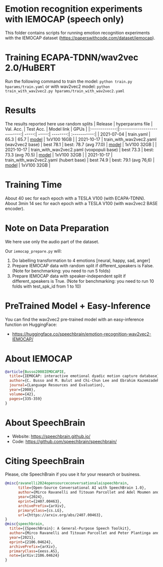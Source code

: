 # Emotion recognition experiments with IEMOCAP (speech only)
This folder contains scripts for running emotion recognition experiments with the IEMOCAP dataset (https://paperswithcode.com/dataset/iemocap).

# Training ECAPA-TDNN/wav2vec 2.0/HuBERT
Run the following command to train the model:
`python train.py hparams/train.yaml`
or with wav2vec2 model:
`python train_with_wav2vec2.py hparams/train_with_wav2vec2.yaml`

# Results
The results reported here use random splits
| Release | hyperparams file | Val. Acc. | Test Acc. | Model link | GPUs |
|:-------------:|:---------------------------:| -----:| -----:| --------:| :-----------:|
| 2021-07-04 | train.yaml |  65.3 | 65.7 | [model](https://www.dropbox.com/sh/o72ex46i49qgdm0/AABxsuG0EEqTLgzWwrkYQzu_a?dl=0) | 1xV100 16GB |
| 2021-10-17 | train_with_wav2vec2.yaml (wav2vec2 base) |  best 78.1 | best: 78.7 (avg 77.0) | [model](https://www.dropbox.com/sh/lmebg4li83sgkhg/AACooPKbNlwd-7n5qSJMbc7ya?dl=0) | 1xV100 32GB |
| 2021-10-17 | train_with_wav2vec2.yaml (voxpopuli base) |  best 73.3 | best: 73.3 (avg 70.5) | [model](https://www.dropbox.com/sh/ikjwnwebekf2xx2/AADyaJKPiaR0_iO0nntucH5pa?dl=0) | 1xV100 32GB |
| 2021-10-17 | train_with_wav2vec2.yaml (hubert base) |  best 74.9  | best: 79.1 (avg 76,6) | [model](https://www.dropbox.com/sh/ke4fxiry97z58m8/AACPEOM5bIyxo9HxG2mT9v_aa?dl=0) | 1xV100 32GB |

# Training Time
About 40 sec for each epoch with a TESLA V100 (with ECAPA-TDNN).
About 3min 14 sec for each epoch with a TESLA V100 (with wav2vec2 BASE encoder).

# Note on Data Preparation
We here use only the audio part of the dataset.

Our `iemocap_prepare.py` will:
1. Do labelling transformation to 4 emotions [neural, happy, sad, anger]
2. Prepare IEMOCAP data with random split if different_speakers is False. (Note for benchmarking: you need to run 5 folds)
3. Prepare IEMOCAP data with speaker-independent split if different_speakers is True. (Note for benchmarking: you need to run 10 folds with test_spk_id from 1 to 10)


# PreTrained Model + Easy-Inference
You can find the wav2vec2 pre-trained model with an easy-inference function on HuggingFace:
- https://huggingface.co/speechbrain/emotion-recognition-wav2vec2-IEMOCAP/


# **About IEMOCAP**

```bibtex
@article{Busso2008IEMOCAPIE,
  title={IEMOCAP: interactive emotional dyadic motion capture database},
  author={C. Busso and M. Bulut and Chi-Chun Lee and Ebrahim Kazemzadeh and Emily Mower Provost and Samuel Kim and J. N. Chang and Sungbok Lee and Shrikanth S. Narayanan},
  journal={Language Resources and Evaluation},
  year={2008},
  volume={42},
  pages={335-359}
}
```

# **About SpeechBrain**
- Website: https://speechbrain.github.io/
- Code: https://github.com/speechbrain/speechbrain/

# **Citing SpeechBrain**
Please, cite SpeechBrain if you use it for your research or business.

```bibtex
@misc{ravanelli2024opensourceconversationalaispeechbrain,
      title={Open-Source Conversational AI with SpeechBrain 1.0}, 
      author={Mirco Ravanelli and Titouan Parcollet and Adel Moumen and Sylvain de Langen and Cem Subakan and Peter Plantinga and Yingzhi Wang and Pooneh Mousavi and Luca Della Libera and Artem Ploujnikov and Francesco Paissan and Davide Borra and Salah Zaiem and Zeyu Zhao and Shucong Zhang and Georgios Karakasidis and Sung-Lin Yeh and Pierre Champion and Aku Rouhe and Rudolf Braun and Florian Mai and Juan Zuluaga-Gomez and Seyed Mahed Mousavi and Andreas Nautsch and Xuechen Liu and Sangeet Sagar and Jarod Duret and Salima Mdhaffar and Gaelle Laperriere and Mickael Rouvier and Renato De Mori and Yannick Esteve},
      year={2024},
      eprint={2407.00463},
      archivePrefix={arXiv},
      primaryClass={cs.LG},
      url={https://arxiv.org/abs/2407.00463}, 
}
@misc{speechbrain,
  title={{SpeechBrain}: A General-Purpose Speech Toolkit},
  author={Mirco Ravanelli and Titouan Parcollet and Peter Plantinga and Aku Rouhe and Samuele Cornell and Loren Lugosch and Cem Subakan and Nauman Dawalatabad and Abdelwahab Heba and Jianyuan Zhong and Ju-Chieh Chou and Sung-Lin Yeh and Szu-Wei Fu and Chien-Feng Liao and Elena Rastorgueva and François Grondin and William Aris and Hwidong Na and Yan Gao and Renato De Mori and Yoshua Bengio},
  year={2021},
  eprint={2106.04624},
  archivePrefix={arXiv},
  primaryClass={eess.AS},
  note={arXiv:2106.04624}
}
```

